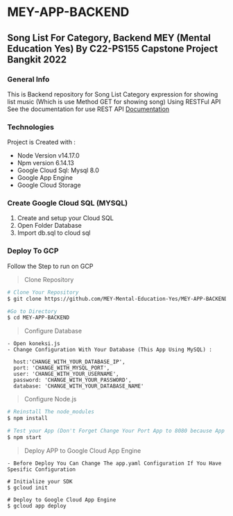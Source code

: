 # MEY-APP-BACKEND
## Song List For Category, Backend MEY (Mental Education Yes) By C22-PS155 Capstone Project Bangkit 2022

### General Info
This is Backend repository for Song List Category expression for showing list music (Which is use Method GET for showing song) Using RESTFul API
See the documentation for use REST API [Documentation](https://docs.google.com/document/d/1NCTTqN59Q8eLiBxomA3eMT-jUVpUbQtHhZEKWyTFMYQ/edit?usp=sharing)

### Technologies
Project is Created with : 
<ul>
  <li>Node Version v14.17.0</li>
  <li>Npm version 6.14.13</li>
  <li>Google Cloud Sql: Mysql 8.0</li>
  <li>Google App Engine</li>
  <li>Google Cloud Storage</li>
</ul>

### Create Google Cloud SQL (MYSQL)
<ol>
  <li>Create and setup your Cloud SQL</li>
  <li> Open Folder Database </li>
  <li>Import db.sql to cloud sql</li>
</ol>

### Deploy To GCP
Follow the Step to run on GCP

> Clone Repository
``` bash
# Clone Your Repository 
$ git clone https://github.com/MEY-Mental-Education-Yes/MEY-APP-BACKEND.git

#Go to Directory
$ cd MEY-APP-BACKEND
```

> Configure Database
```
- Open koneksi.js
- Change Configuration With Your Database (This App Using MySQL) : 

  host:'CHANGE_WITH_YOUR_DATABASE_IP',
  port: 'CHANGE_WITH_MYSQL_PORT',
  user: 'CHANGE_WITH_YOUR_USERNAME',
  password: 'CHANGE_WITH_YOUR_PASSWORD',
  database: 'CHANGE_WITH_YOUR_DATABASE_NAME'
```
> Configure Node.js
``` bash
# Reinstall The node_modules
$ npm install

# Test your App (Don't Forget Change Your Port App to 8080 because App Engine using Port 8080)
$ npm start
```

> Deploy APP to Google Cloud App Engine
```
- Before Deploy You Can Change The app.yaml Configuration If You Have Spesific Configuration

# Initialize your SDK
$ gcloud init

# Deploy to Google Cloud App Engine
$ gcloud app deploy
```
